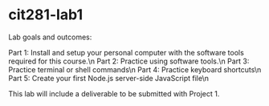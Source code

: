 # cit281-lab1

Lab goals and outcomes:

Part 1: Install and setup your personal computer with the software tools required for this course.\n
Part 2: Practice using software tools.\n
Part 3: Practice terminal or shell commands\n
Part 4: Practice keyboard shortcuts\n
Part 5: Create your first Node.js server-side JavaScript file\n

This lab will include a deliverable to be submitted with Project 1.
